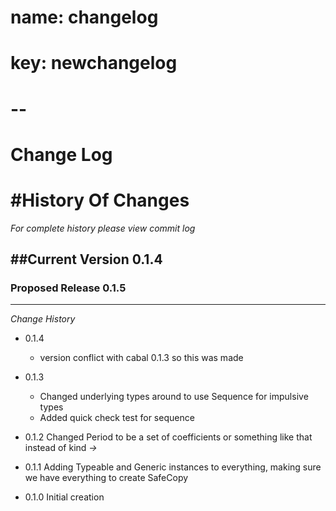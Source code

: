 # name: changelog
# key: newchangelog
# -- 

Change Log
==================


#History Of Changes
=================

*For complete history please view commit log*

##Current Version 0.1.4
--------------------------	


### Proposed Release 0.1.5
----------------------------



*Change History*
+ 0.1.4
  * version conflict with cabal 0.1.3 so this was made
+ 0.1.3
  * Changed underlying types around to use Sequence for impulsive types
  * Added quick check test for sequence
+ 0.1.2
  Changed Period to be a set of coefficients or something like that instead of kind *->*
  
+ 0.1.1
  Adding Typeable and Generic instances to everything,
  making sure we have everything to create SafeCopy
+ 0.1.0
  Initial creation
